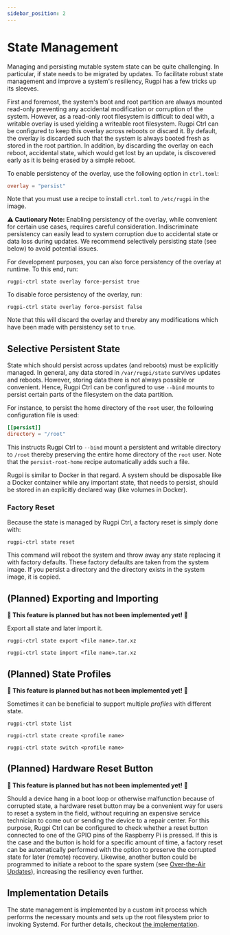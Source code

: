 ```yaml
---
sidebar_position: 2
---
```


# State Management

Managing and persisting mutable system state can be quite challenging.
In particular, if state needs to be migrated by updates.
To facilitate robust state management and improve a system's resiliency, Rugpi has a few tricks up its sleeves.

First and foremost, the system's boot and root partition are always mounted read-only preventing any accidental modification or corruption of the system.
However, as a read-only root filesystem is difficult to deal with, a writable overlay is used yielding a writeable root filesystem.
Rugpi Ctrl can be configured to keep this overlay across reboots or discard it.
By default, the overlay is discarded such that the system is always booted fresh as stored in the root partition.
In addition, by discarding the overlay on each reboot, accidental state, which would get lost by an update, is discovered early as it is being erased by a simple reboot.

To enable persistency of the overlay, use the following option in `ctrl.toml`:

```toml title="ctrl.toml"
overlay = "persist"
```

Note that you must use a recipe to install `ctrl.toml` to `/etc/rugpi` in the image.

**⚠️ Cautionary Note:** Enabling persistency of the overlay, while convenient for certain use cases, requires careful consideration. Indiscriminate persistency can easily lead to system corruption due to accidental state or data loss during updates. We recommend selectively persisting state (see below) to avoid potential issues.

For development purposes, you can also force persistency of the overlay at runtime.
To this end, run:

```shell
rugpi-ctrl state overlay force-persist true
```

To disable force persistency of the overlay, run:

```shell
rugpi-ctrl state overlay force-persist false
```

Note that this will discard the overlay and thereby any modifications which have been made with persistency set to `true`.

## Selective Persistent State

State which should persist across updates (and reboots) must be explicitly managed.
In general, any data stored in `/var/rugpi/state` survives updates and reboots.
However, storing data there is not always possible or convenient.
Hence, Rugpi Ctrl can be configured to use `--bind` mounts to persist certain parts of the filesystem on the data partition.

For instance, to persist the home directory of the `root` user, the following configuration file is used:

```toml title="/etc/rugpi/state/root-home.toml"
[[persist]]
directory = "/root"
```

This instructs Rugpi Ctrl to `--bind` mount a persistent and writable directory to `/root` thereby preserving the entire home directory of the `root` user.
Note that the `persist-root-home` recipe automatically adds such a file.

Rugpi is similar to Docker in that regard.
A system should be disposable like a Docker container while any important state, that needs to persist, should be stored in an explicitly declared way (like volumes in Docker).

### Factory Reset

Because the state is managed by Rugpi Ctrl, a factory reset is simply done with:

```shell
rugpi-ctrl state reset
```

This command will reboot the system and throw away any state replacing it with factory defaults.
These factory defaults are taken from the system image.
If you persist a directory and the directory exists in the system image, it is copied.

## (Planned) Exporting and Importing

**🚧 This feature is planned but has not been implemented yet! 🚧**

Export all state and later import it.

```shell
rugpi-ctrl state export <file name>.tar.xz
```

```shell
rugpi-ctrl state import <file name>.tar.xz
```

## (Planned) State Profiles

**🚧 This feature is planned but has not been implemented yet! 🚧**

Sometimes it can be beneficial to support multiple _profiles_ with different state.

```shell
rugpi-ctrl state list
```

```shell
rugpi-ctrl state create <profile name>
```

```shell
rugpi-ctrl state switch <profile name>
```

## (Planned) Hardware Reset Button

**🚧 This feature is planned but has not been implemented yet! 🚧**

Should a device hang in a boot loop or otherwise malfunction because of corrupted state, a hardware reset button may be a convenient way for users to reset a system in the field, without requiring an expensive service technician to come out or sending the device to a repair center.
For this purpose, Rugpi Ctrl can be configured to check whether a reset button connected to one of the GPIO pins of the Raspberry Pi is pressed.
If this is the case and the button is hold for a specific amount of time, a factory reset can be automatically performed with the option to preserve the corrupted state for later (remote) recovery.
Likewise, another button could be programmed to initiate a reboot to the spare system (see [Over-the-Air Updates](./over-the-air-updates)), increasing the resiliency even further.

## Implementation Details

The state management is implemented by a custom init process which performs the necessary mounts and sets up the root filesystem prior to invoking Systemd.
For further details, checkout [the implementation](https://github.com/silitics/rugpi/blob/main/crates/rugpi-ctrl/src/init.rs).

